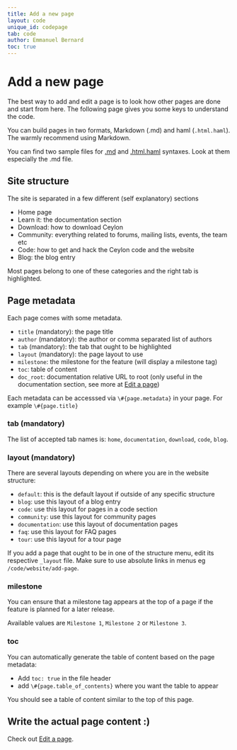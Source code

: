 ```yaml
---
title: Add a new page
layout: code
unique_id: codepage
tab: code
author: Emmanuel Bernard
toc: true
---
```

# Add a new page

The best way to add and edit a page is to look how other pages are done and 
start from here. The following page gives you some keys to understand the code.

<toc>

You can build pages in two formats, Markdown (.md) and haml (`.html.haml`).
The warmly recommend using Markdown.

You can find two sample files for [.md](/code/website/md-sample) and 
[.html.haml](/code/website/haml-sample) syntaxes. Look at them especially the .md file.

## Site structure

The site is separated in a few different (self explanatory) sections

- Home page
- Learn it: the documentation section
- Download: how to download Ceylon
- Community: everything related to forums, mailing lists, events, the team etc
- Code: how to get and hack the Ceylon code and the website
- Blog: the blog entry

Most pages belong to one of these categories and the right tab is highlighted.

## Page metadata

Each page comes with some metadata.

- `title` (mandatory): the page title
- `author` (mandatory): the author or comma separated list of authors
- `tab` (mandatory): the tab that ought to be highlighted 
- `layout` (mandatory): the page layout to use
- `milestone`: the milestone for the feature (will display a milestone tag)
- `toc`: table of content
- `doc_root`: documentation relative URL to root (only useful in the documentation section, see more at [Edit a page](../edit-page/#documentation_section))

Each metadata can be accesssed via `\#{page.metadata}` in your page. For example `\#{page.title}`

### tab (mandatory)
The list of accepted tab names is: `home`, `documentation`, `download`, `code`, `blog`.

### layout (mandatory)

There are several layouts depending on where you are in the website structure:

* `default`: this is the default layout if outside of any specific structure
* `blog`: use this layout of a blog entry
* `code`: use this layout for pages in a code section
* `community`: use this layout for community pages
* `documentation`: use this layout of documentation pages
* `faq`: use this layout for FAQ pages
* `tour`: use this layout for a tour page

If you add a page that ought to be in one of the structure menu, edit its respective `_layout` file. 
Make sure to use absolute links in menus eg `/code/website/add-page`.

### milestone

You can ensure that a milestone tag appears at the top of a page if the feature is planned for a later release.

Available values are `Milestone 1`, `Milestone 2` or `Milestone 3`.

### toc

You can automatically generate the table of content based on the page metadata:

- Add `toc: true` in the file header
- add `\#{page.table_of_contents}` where you want the table to appear

You should see a table of content similar to the top of this page.

## Write the actual page content :)

Check out [Edit a page](/code/website/edit-page).